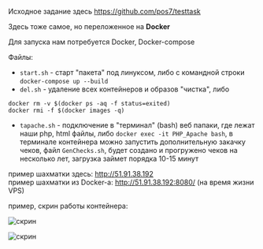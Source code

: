 
Исходное задание здесь https://github.com/pos7/testtask

Здесь тоже самое, но переложенное на **Docker**

Для запуска нам потребуется Docker, Docker-compose

Файлы: 
* ```start.sh``` - старт "пакета" под линуксом, либо с командной строки ```docker-compose up --build```
* ```del.sh``` - удаление всех контейнеров и образов "чистка", либо 
```
docker rm -v $(docker ps -aq -f status=exited) 
docker rmi -f $(docker images -q)
```
* ```tapache.sh``` - подключение в "терминал" (bash) веб папаки, где лежат наши php, html файлы, 
либо ```docker exec -it PHP_Apache bash```,
в терминале контейнера можно запустить дополнительную закачку чеков, файл ```GenChecks.sh```, 
будет создано и прогружено чеков на несколько лет, загрузка займет порядка 10-15 минут


пример шахматки здесь: http://51.91.38.192  
пример шахматки из Docker-а: http://51.91.38.192:8080/
(на время жизни VPS)


пример, скрин работы контейнера:

![скрин](http://dl3.joxi.net/drive/2019/11/18/0039/0588/2597452/52/274c33b0a6.jpg)

![скрин](http://dl4.joxi.net/drive/2019/11/18/0039/0588/2597452/52/b469b1fa9f.jpg)
